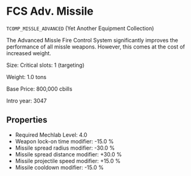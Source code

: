 # FCS Adv. Missile

`TCOMP_MISSLE_ADVANCED` (Yet Another Equipment Collection)

The Advanced Missle Fire Control System significantly improves the performance of all missle weapons. However, this comes at the cost of increased weight.

Size: Critical slots: 1 (targeting)

Weight: 1.0 tons

Base Price: 800,000 cbills

Intro year: 3047

## Properties
* Required Mechlab Level: 4.0 
* Weapon lock-on time modifier: -15.0 %
* Missile spread radius modifier: -30.0 %
* Missile spread distance modifier: +30.0 %
* Missile projectile speed modifier: +15.0 %
* Missile cooldown modifier: -15.0 %
